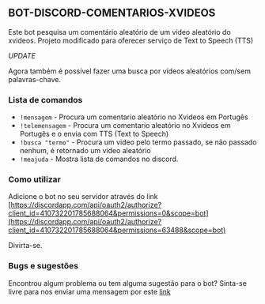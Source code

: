 ## BOT-DISCORD-COMENTARIOS-XVIDEOS

Este bot pesquisa um comentário aleatório de um vídeo aleatório do xvideos. Projeto modificado para oferecer serviço de Text to Speech (TTS)

*UPDATE*

Agora também é possível fazer uma busca por vídeos aleatórios com/sem palavras-chave.

### Lista de comandos

* `!mensagem` - Procura um comentario aleatório no Xvideos em Portugês
* `!telemensagem` - Procura um comentario aleatório no Xvideos em Portugês e o envia com TTS (Text to Speech)
* `!busca "termo"` - Procura um video pelo termo passado, se não passado nenhum, é retornado um video aleatório
* `!meajuda` - Mostra lista de comandos no discord.

### Como utilizar

Adicione o bot no seu servidor através do link [https://discordapp.com/api/oauth2/authorize?client_id=410732201785688064&permissions=0&scope=bot](https://discordapp.com/api/oauth2/authorize?client_id=410732201785688064&permissions=63488&scope=bot)

Divirta-se.

### Bugs e sugestões

Encontrou algum problema ou tem alguma sugestão para o bot? Sinta-se livre para nos enviar uma mensagem por este [link](https://github.com/marquesgabriel/bot-discord-comentarios-xvideos/issues)

